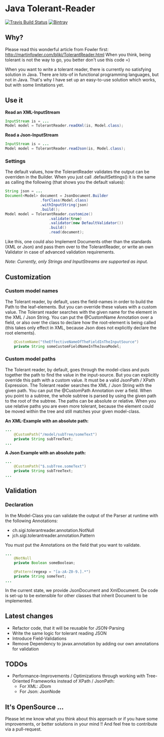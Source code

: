 # Java Tolerant-Reader

[![Travis Build Status](http://img.shields.io/travis/thomas-siegrist/tolerant-reader.svg)](https://travis-ci.org/thomas-siegrist/tolerant-reader) [![Bintray](https://api.bintray.com/packages/sigi/maven/tolerant-reader/images/download.svg)](https://bintray.com/sigi/maven/tolerant-reader)

## Why?
Please read this wonderful article from Fowler first: http://martinfowler.com/bliki/TolerantReader.html
When you think, being tolerant is not the way to go, you better don't use this code =)

When you want to write a tolerant reader, there is currently no satisfying solution in Java.
There are lots-of in functional programming languages, but not in Java.
That's why I have set up an easy-to-use solution which works, but with some limitations yet.

## Use it
**Read an XML-InputStream**
```java
InputStream is = ...
Model model = TolerantReader.readXml(is, Model.class);
```

**Read a Json-InputStream**
```java
InputStream is = ...
Model model = TolerantReader.readJson(is, Model.class);
```

### Settings
The default values, how the TolerantReader validates the output can be overriden in the Builder. When you just call .defaultSettings() it is the same as calling the following (that shows you the default values):
```java
String json = ...
Document<Model> document = JsonDocument.Builder
                .forClass(Model.class)
                .withInputString(json)
                .build();
Model model = TolerantReader.customize()
                    .validate(true)
                    .validator(new DefaultValidator())
                    .build()
                    .read(document);
```
Like this, one could also Implement Documents other than the standards (XML or Json) and pass them over to the TolerantReader, or write an own Validator in case of advanced validation requirements.

*Note: Currently, only Strings and InputStreams are supported as input.*

## Customization
### Custom model names
The Tolerant reader, by default, uses the field-names in order to build the Path to the leaf-elements. But you can override these values with a custom value. The Tolerant reader searches with the given name for the element in the XML / Json String. You can put the @CustomName Annotation over a field, or also over the class to declare how the root-element is being called (this takes only effect in XML, because Json does not explicitly declare the root elements).

```java
    @CustomName("theEffectiveNameOfTheFieldInTheInputSource")
    private String someCustomFieldNameInTheJavaModel;
```
### Custom model paths
The Tolerant reader, by default, goes through the model-class and puts together the path to find the value in the input-source. But you can explicitly override this path with a custom value. It must be a valid JsonPath / XPath Expression. The Tolerant reader searches the XML / Json String with the given path. You can put the @CustomPath Annotation over a field. When you point to a subtree, the whole subtree is parsed by using the given path to the root of the subtree. The paths can be absolute or relative. When you use relative paths you are even more tolerant, because the element could be moved within the tree and still matches your given model-class.

**An XML-Example with an absolute path:**
```java
...
    @CustomPath("/model/subTree/someText")
    private String subTreeText;
...
```

**A Json Example with an absolute path:**
```java
...
    @CustomPath("$.subTree.someText")
    private String subTreeText;
...
```

## Validation
### Declaration
In the Model-Class you can validate the output of the Parser at runtime with the following Annotations:
- ch.sigi.tolerantreader.annotation.NotNull
- jch.sigi.tolerantreader.annotation.Pattern

You must put the Annotations on the field that you want to validate.
```java
...
    @NotNull
    private Boolean someBoolean;

    @Pattern(regexp = "[a-zA-Z0-9.].*")
    private String someText;
...
```

In the current state, we provide JsonDocument and XmlDocument. De code is set-up to be extensible for other classes that inherit Document to be implemented.
## Latest changes
* Refactor code, that it will be reusable for JSON-Parsing
* Write the same logic for tolerant reading JSON
* Introduce Field-Validations
* Remove Dependency to javax.annotation by adding our own annotations for validation

## TODOs
* Performance-Improvements / Optimizations through working with Tree-Oriented Frameworks instead of XPath / JsonPath:
  * For XML: JDom
  * For Json: JsonNode

## It's OpenSource ...
Please let me know what you think about this approach or if you have some improvements, or better solutions in your mind !! And feel free to contribute via a pull-request.